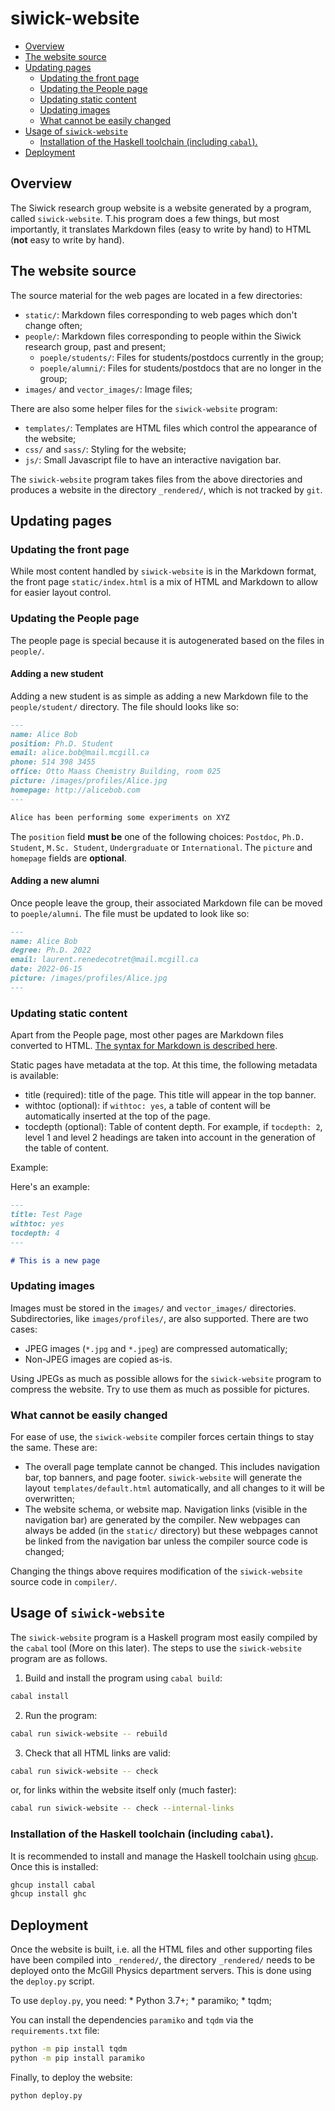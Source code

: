 # siwick-website

-   [Overview](#overview)
-   [The website source](#the-website-source)
-   [Updating pages](#updating-pages)
    -   [Updating the front page](#updating-the-front-page)
    -   [Updating the People page](#updating-the-people-page)
    -   [Updating static content](#updating-static-content)
    -   [Updating images](#updating-images)
    -   [What cannot be easily changed](#what-cannot-be-easily-changed)
-   [Usage of `siwick-website`](#usage-of-siwick-website)
    -   [Installation of the Haskell toolchain (including `cabal`).](#installation-of-the-haskell-toolchain-including-cabal.)
-   [Deployment](#deployment)

## Overview

The Siwick research group website is a website generated by a program,
called `siwick-website`. T.his program does a few things, but most
importantly, it translates Markdown files (easy to write by hand) to
HTML (**not** easy to write by hand).

## The website source

The source material for the web pages are located in a few directories:

-   `static/`: Markdown files corresponding to web pages which don't
    change often;
-   `people/`: Markdown files corresponding to people within the Siwick
    research group, past and present;
    -   `poeple/students/`: Files for students/postdocs currently in the
        group;
    -   `poeple/alumni/`: Files for students/postdocs that are no longer
        in the group;
-   `images/` and `vector_images/`: Image files;

There are also some helper files for the `siwick-website` program:

-   `templates/`: Templates are HTML files which control the appearance
    of the website;
-   `css/` and `sass/`: Styling for the website;
-   `js/`: Small Javascript file to have an interactive navigation bar.

The `siwick-website` program takes files from the above directories and
produces a website in the directory `_rendered/`, which is not tracked
by `git`.

## Updating pages

### Updating the front page

While most content handled by `siwick-website` is in the Markdown
format, the front page `static/index.html` is a mix of HTML and Markdown
to allow for easier layout control.

### Updating the People page

The people page is special because it is autogenerated based on the
files in `people/`.

#### Adding a new student

Adding a new student is as simple as adding a new Markdown file to the
`people/student/` directory. The file should looks like so:

``` markdown
---
name: Alice Bob
position: Ph.D. Student
email: alice.bob@mail.mcgill.ca
phone: 514 398 3455
office: Otto Maass Chemistry Building, room 025
picture: /images/profiles/Alice.jpg
homepage: http://alicebob.com 
---

Alice has been performing some experiments on XYZ 
```

The `position` field **must be** one of the following choices:
`Postdoc`, `Ph.D. Student`, `M.Sc. Student`, `Undergraduate` or
`International`. The `picture` and `homepage` fields are **optional**.

#### Adding a new alumni

Once people leave the group, their associated Markdown file can be moved
to `poeple/alumni`. The file must be updated to look like so:

``` markdown
---
name: Alice Bob
degree: Ph.D. 2022
email: laurent.renedecotret@mail.mcgill.ca
date: 2022-06-15
picture: /images/profiles/Alice.jpg
---
```

### Updating static content

Apart from the People page, most other pages are Markdown files
converted to HTML. [The syntax for Markdown is described
here](https://daringfireball.net/projects/markdown/syntax).

Static pages have metadata at the top. At this time, the following
metadata is available:

-   title (required): title of the page. This title will appear in the
    top banner.
-   withtoc (optional): if `withtoc: yes`, a table of content will be
    automatically inserted at the top of the page.
-   tocdepth (optional): Table of content depth. For example, if
    `tocdepth: 2`, level 1 and level 2 headings are taken into account
    in the generation of the table of content.

Example:

Here's an example:

``` markdown
---
title: Test Page
withtoc: yes
tocdepth: 4
---

# This is a new page
```

### Updating images

Images must be stored in the `images/` and `vector_images/` directories.
Subdirectories, like `images/profiles/`, are also supported. There are
two cases:

-   JPEG images (`*.jpg` and `*.jpeg`) are compressed automatically;
-   Non-JPEG images are copied as-is.

Using JPEGs as much as possible allows for the `siwick-website` program
to compress the website. Try to use them as much as possible for
pictures.

### What cannot be easily changed

For ease of use, the `siwick-website` compiler forces certain things to
stay the same. These are:

-   The overall page template cannot be changed. This includes
    navigation bar, top banners, and page footer. `siwick-website` will
    generate the layout `templates/default.html` automatically, and all
    changes to it will be overwritten;
-   The website schema, or website map. Navigation links (visible in the
    navigation bar) are generated by the compiler. New webpages can
    always be added (in the `static/` directory) but these webpages
    cannot be linked from the navigation bar unless the compiler source
    code is changed;

Changing the things above requires modification of the `siwick-website`
source code in `compiler/`.

## Usage of `siwick-website`

The `siwick-website` program is a Haskell program most easily compiled
by the `cabal` tool (More on this later). The steps to use the
`siwick-website` program are as follows.

1.  Build and install the program using `cabal build`:

``` sh
cabal install
```

2.  Run the program:

``` sh
cabal run siwick-website -- rebuild
```

3.  Check that all HTML links are valid:

``` sh
cabal run siwick-website -- check
```

or, for links within the website itself only (much faster):

``` sh
cabal run siwick-website -- check --internal-links
```

### Installation of the Haskell toolchain (including `cabal`).

It is recommended to install and manage the Haskell toolchain using
[`ghcup`](https://www.haskell.org/ghcup/#). Once this is installed:

``` sh
ghcup install cabal
ghcup install ghc
```

## Deployment

Once the website is built, i.e. all the HTML files and other supporting
files have been compiled into `_rendered/`, the directory `_rendered/`
needs to be deployed onto the McGill Physics department servers. This is
done using the `deploy.py` script.

To use `deploy.py`, you need: \* Python 3.7+; \* paramiko; \* tqdm;

You can install the dependencies `paramiko` and `tqdm` via the
`requirements.txt` file:

``` sh
python -m pip install tqdm
python -m pip install paramiko
```

Finally, to deploy the website:

``` sh
python deploy.py
```
